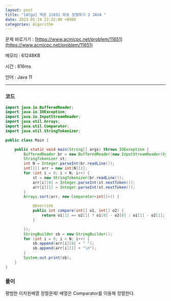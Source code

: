 ```yaml
---
layout: post
title: "[Algo] 백준 11651 좌표 정렬하기 2 JAVA "
date: 2023-05-14 22:22:00 +0900
categories: Algorithm
---
```


문제 바로가기 : [https://www.acmicpc.net/problem/11651](https://www.acmicpc.net/problem/11651)

메모리 : 61248KB

시간 : 816ms

언어 : Java 11

---

### 코드

```java
import java.io.BufferedReader;
import java.io.IOException;
import java.io.InputStreamReader;
import java.util.Arrays;
import java.util.Comparator;
import java.util.StringTokenizer;

public class Main {

    public static void main(String[] args) throws IOException {
        BufferedReader br = new BufferedReader(new InputStreamReader(System.in));
        StringTokenizer st;
        int N = Integer.parseInt(br.readLine());
        int[][] arr = new int[N][2];
        for (int i = 0; i < N; i++) {
            st = new StringTokenizer(br.readLine());
            arr[i][0] = Integer.parseInt(st.nextToken());
            arr[i][1] = Integer.parseInt(st.nextToken());
        }
        Arrays.sort(arr, new Comparator<int[]>() {

            @Override
            public int compare(int[] o1, int[] o2) {
                return o1[1] == o2[1] ? o1[0] - o2[0] : o1[1] - o2[1];
            }

        });
        StringBuilder sb = new StringBuilder();
        for (int i = 0; i < N; i++) {
            sb.append(arr[i][0] + " ");
            sb.append(arr[i][1] + "\n");
        }
        System.out.print(sb);
    }
}
```

### 풀이

평범한 이차원배열 정렬문제! 배열은 Comparator를 이용해 정렬한다.
